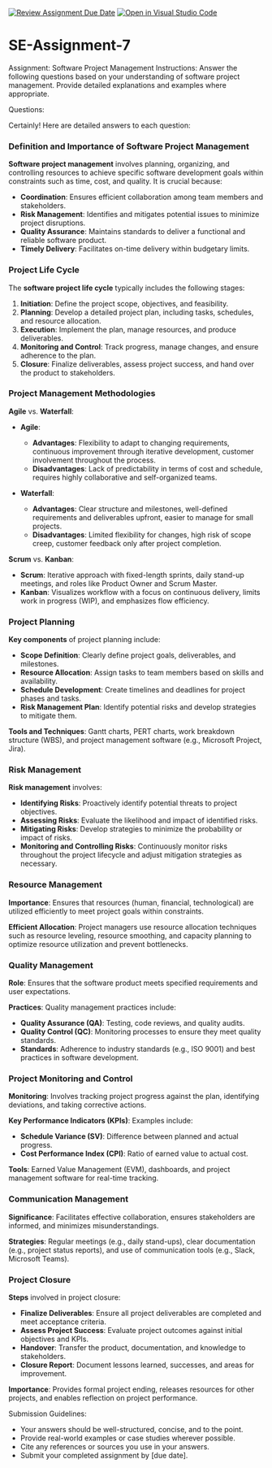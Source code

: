 [![Review Assignment Due Date](https://classroom.github.com/assets/deadline-readme-button-22041afd0340ce965d47ae6ef1cefeee28c7c493a6346c4f15d667ab976d596c.svg)](https://classroom.github.com/a/KfkyH0Wl)
[![Open in Visual Studio Code](https://classroom.github.com/assets/open-in-vscode-2e0aaae1b6195c2367325f4f02e2d04e9abb55f0b24a779b69b11b9e10269abc.svg)](https://classroom.github.com/online_ide?assignment_repo_id=15314931&assignment_repo_type=AssignmentRepo)
# SE-Assignment-7
Assignment: Software Project Management
Instructions:
Answer the following questions based on your understanding of software project management. Provide detailed explanations and examples where appropriate.

 Questions:

Certainly! Here are detailed answers to each question:

### Definition and Importance of Software Project Management

**Software project management** involves planning, organizing, and controlling resources to achieve specific software development goals within constraints such as time, cost, and quality. It is crucial because:

- **Coordination**: Ensures efficient collaboration among team members and stakeholders.
- **Risk Management**: Identifies and mitigates potential issues to minimize project disruptions.
- **Quality Assurance**: Maintains standards to deliver a functional and reliable software product.
- **Timely Delivery**: Facilitates on-time delivery within budgetary limits.

### Project Life Cycle

The **software project life cycle** typically includes the following stages:

1. **Initiation**: Define the project scope, objectives, and feasibility.
2. **Planning**: Develop a detailed project plan, including tasks, schedules, and resource allocation.
3. **Execution**: Implement the plan, manage resources, and produce deliverables.
4. **Monitoring and Control**: Track progress, manage changes, and ensure adherence to the plan.
5. **Closure**: Finalize deliverables, assess project success, and hand over the product to stakeholders.

### Project Management Methodologies

**Agile** vs. **Waterfall**:

- **Agile**:
  - **Advantages**: Flexibility to adapt to changing requirements, continuous improvement through iterative development, customer involvement throughout the process.
  - **Disadvantages**: Lack of predictability in terms of cost and schedule, requires highly collaborative and self-organized teams.

- **Waterfall**:
  - **Advantages**: Clear structure and milestones, well-defined requirements and deliverables upfront, easier to manage for small projects.
  - **Disadvantages**: Limited flexibility for changes, high risk of scope creep, customer feedback only after project completion.

**Scrum** vs. **Kanban**:

- **Scrum**: Iterative approach with fixed-length sprints, daily stand-up meetings, and roles like Product Owner and Scrum Master.
- **Kanban**: Visualizes workflow with a focus on continuous delivery, limits work in progress (WIP), and emphasizes flow efficiency.

### Project Planning

**Key components** of project planning include:
- **Scope Definition**: Clearly define project goals, deliverables, and milestones.
- **Resource Allocation**: Assign tasks to team members based on skills and availability.
- **Schedule Development**: Create timelines and deadlines for project phases and tasks.
- **Risk Management Plan**: Identify potential risks and develop strategies to mitigate them.

**Tools and Techniques**: Gantt charts, PERT charts, work breakdown structure (WBS), and project management software (e.g., Microsoft Project, Jira).

### Risk Management

**Risk management** involves:
- **Identifying Risks**: Proactively identify potential threats to project objectives.
- **Assessing Risks**: Evaluate the likelihood and impact of identified risks.
- **Mitigating Risks**: Develop strategies to minimize the probability or impact of risks.
- **Monitoring and Controlling Risks**: Continuously monitor risks throughout the project lifecycle and adjust mitigation strategies as necessary.

### Resource Management

**Importance**: Ensures that resources (human, financial, technological) are utilized efficiently to meet project goals within constraints.

**Efficient Allocation**: Project managers use resource allocation techniques such as resource leveling, resource smoothing, and capacity planning to optimize resource utilization and prevent bottlenecks.

### Quality Management

**Role**: Ensures that the software product meets specified requirements and user expectations.

**Practices**: Quality management practices include:
- **Quality Assurance (QA)**: Testing, code reviews, and quality audits.
- **Quality Control (QC)**: Monitoring processes to ensure they meet quality standards.
- **Standards**: Adherence to industry standards (e.g., ISO 9001) and best practices in software development.

### Project Monitoring and Control

**Monitoring**: Involves tracking project progress against the plan, identifying deviations, and taking corrective actions.

**Key Performance Indicators (KPIs)**: Examples include:
- **Schedule Variance (SV)**: Difference between planned and actual progress.
- **Cost Performance Index (CPI)**: Ratio of earned value to actual cost.

**Tools**: Earned Value Management (EVM), dashboards, and project management software for real-time tracking.

### Communication Management

**Significance**: Facilitates effective collaboration, ensures stakeholders are informed, and minimizes misunderstandings.

**Strategies**: Regular meetings (e.g., daily stand-ups), clear documentation (e.g., project status reports), and use of communication tools (e.g., Slack, Microsoft Teams).

### Project Closure

**Steps** involved in project closure:
- **Finalize Deliverables**: Ensure all project deliverables are completed and meet acceptance criteria.
- **Assess Project Success**: Evaluate project outcomes against initial objectives and KPIs.
- **Handover**: Transfer the product, documentation, and knowledge to stakeholders.
- **Closure Report**: Document lessons learned, successes, and areas for improvement.

**Importance**: Provides formal project ending, releases resources for other projects, and enables reflection on project performance.


Submission Guidelines:
- Your answers should be well-structured, concise, and to the point.
- Provide real-world examples or case studies wherever possible.
- Cite any references or sources you use in your answers.
- Submit your completed assignment by [due date].

